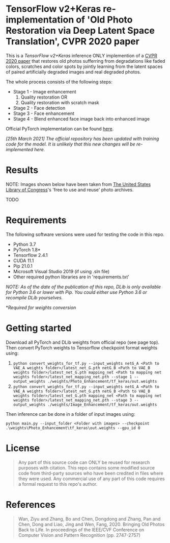 # TensorFlow v2+Keras re-implementation of 'Old Photo Restoration via Deep Latent Space Translation', CVPR 2020 paper
This is a *TensorFlow v2+Keras* inference ONLY implemention of a [CVPR 2020 paper](https://arxiv.org/abs/2004.09484) that restores old photos sufferring from degradations like faded colors, scratches and color spots by jointly learning from the latent spaces of paired artificially degraded images and real degraded photos.

The whole process consists of the following steps:
* Stage 1 - Image enhancement
    1. Quality restoration OR
    2. Quality restoration with scratch mask
* Stage 2 - Face detection
* Stage 3 - Face enhancement
* Stage 4 - Blend enhanced face image back into enhanced image

Official PyTorch implementation can be found [here](https://github.com/microsoft/Bringing-Old-Photos-Back-to-Life).

*[25th March 2021] The official repository has been updated with training code for the model. It is unlikely that this new changes will be re-implemented here.*

# Results
NOTE: Images shown below have been taken from [The United States Library of Congress](https://www.loc.gov/free-to-use/)'s 'free to use and reuse' photo archives.

TODO


# Requirements
The following software versions were used for testing the code in this repo.
* Python 3.7
* PyTorch 1.8*
* Tensorflow 2.4.1
* CUDA 11.1
* Pip 21.0.1
* Microsoft Visual Studio 2019 (if using .sln file)
* Other required python libraries are in 'requirements.txt'

*NOTE: As of the date of the publication of this repo, DLib is only available for Python 3.6 or lower with Pip. You could either use Python 3.6 or recompile DLib yourselves.*

\**Required for weights conversion*

# Getting started
Download all PyTorch and DLib weights from official repo (see page top). Then convert PyTorch weights to Tensorflow checkpoint format weights using:

1. `python convert_weights_for_tf.py --input_weights netG_A <Path to VAE_A weights folder>/latest_net_G.pth netG_B <Path to VAE_B weights folder>/latest_net_G.pth mapping_net <Path to mapping net weights folder>/latest_net_mapping_net.pth --stage 1 --output_weights ./weights/Photo_Enhancement/tf_keras/out.weights`
2. `python convert_weights_for_tf.py --input_weights netG_A <Path to VAE_A weights folder>/latest_net_G.pth netG_B <Path to VAE_B weights folder>/latest_net_G.pth mapping_net <Path to mapping net weights folder>/latest_net_mapping_net.pth --stage 3 --output_weights ./weights/Image_Enhancement/tf_keras/out.weights`

Then inference can be done in a folder of input images using:

`python main.py --input_folder <Folder with images> --checkpoint .\weights\Photo_Enhancement\tf_keras\out.weights --gpu_id 0`

# License
>Any part of this source code can ONLY be reused for research purposes with citation. This repo contains some modified source code from third-party sources who have been credited in files where they were used. Any commercial use of any part of this code requires a formal request to this repo's author.


# References
>Wan, Ziyu and Zhang, Bo and Chen, Dongdong and Zhang, Pan and Chen, Dong and Liao, Jing and Wen, Fang, 2020. Bringing Old Photos Back to Life. In proceedings of the IEEE/CVF Conference on Computer Vision and Pattern Recognition (pp. 2747-2757)